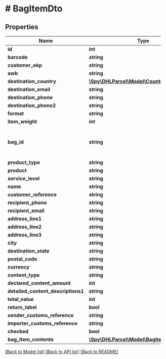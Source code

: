 # # BagItemDto

## Properties

Name | Type | Description | Notes
------------ | ------------- | ------------- | -------------
**id** | **int** |  | [optional]
**barcode** | **string** |  | [optional]
**customer_ekp** | **string** |  | [optional]
**awb** | **string** |  | [optional]
**destination_country** | [**\Spy\DHLParcel\Model\Country**](Country.md) |  | [optional]
**destination_email** | **string** |  | [optional]
**destination_phone** | **string** |  | [optional]
**destination_phone2** | **string** |  | [optional]
**format** | **string** |  | [optional]
**item_weight** | **int** |  | [optional]
**bag_id** | **string** | In requests only applicable for customers using \&quot;prelabelled service\&quot; | [optional]
**product_type** | **string** |  | [optional]
**product** | **string** |  | [optional]
**service_level** | **string** |  | [optional]
**name** | **string** |  | [optional]
**customer_reference** | **string** |  | [optional]
**recipient_phone** | **string** |  | [optional]
**recipient_email** | **string** |  | [optional]
**address_line1** | **string** |  | [optional]
**address_line2** | **string** |  | [optional]
**address_line3** | **string** |  | [optional]
**city** | **string** |  | [optional]
**destination_state** | **string** |  | [optional]
**postal_code** | **string** |  | [optional]
**currency** | **string** |  | [optional]
**content_type** | **string** |  | [optional]
**declared_content_amount** | **int** |  | [optional]
**detailed_content_descriptions1** | **string** |  | [optional]
**total_value** | **int** |  | [optional]
**return_label** | **bool** |  | [optional]
**sender_customs_reference** | **string** |  | [optional]
**importer_customs_reference** | **string** |  | [optional]
**checked** | **bool** |  | [optional]
**bag_item_contents** | [**\Spy\DHLParcel\Model\BagItemContentDto[]**](BagItemContentDto.md) |  | [optional]

[[Back to Model list]](../../README.md#models) [[Back to API list]](../../README.md#endpoints) [[Back to README]](../../README.md)
